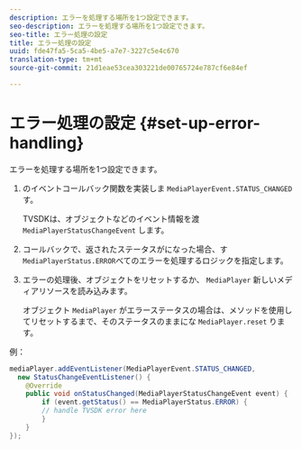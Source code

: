 ```yaml
---
description: エラーを処理する場所を1つ設定できます。
seo-description: エラーを処理する場所を1つ設定できます。
seo-title: エラー処理の設定
title: エラー処理の設定
uuid: fde47fa5-5ca5-4be5-a7e7-3227c5e4c670
translation-type: tm+mt
source-git-commit: 21d1eae53cea303221de00765724e787cf6e84ef

---
```



# エラー処理の設定 {#set-up-error-handling}

エラーを処理する場所を1つ設定できます。

1. のイベントコールバック関数を実装しま `MediaPlayerEvent.STATUS_CHANGED`す。

   TVSDKは、オブジェクトなどのイベント情報を渡 `MediaPlayerStatusChangeEvent` します。
1. コールバックで、返されたステータスがになった場合、す `MediaPlayerStatus.ERROR`べてのエラーを処理するロジックを指定します。
1. エラーの処理後、オブジェクトをリセットするか、 `MediaPlayer` 新しいメディアリソースを読み込みます。

   オブジェクト `MediaPlayer` がエラーステータスの場合は、メソッドを使用してリセットするまで、そのステータスのままにな `MediaPlayer.reset` ります。

<!--<a id="example_E74BB605ED08450295B8902F1E4BB8F5"></a>-->

例：

```java
mediaPlayer.addEventListener(MediaPlayerEvent.STATUS_CHANGED,  
  new StatusChangeEventListener() { 
    @Override 
    public void onStatusChanged(MediaPlayerStatusChangeEvent event) { 
        if (event.getStatus() == MediaPlayerStatus.ERROR) { 
        // handle TVSDK error here 
        } 
    } 
});
```


